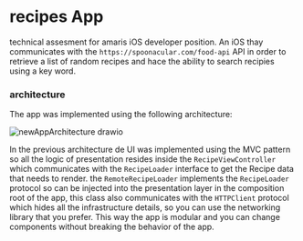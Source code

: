 # recipes App

technical assesment for amaris iOS developer position.
An iOS thay communicates with the `https://spoonacular.com/food-api` API in order to retrieve a list of random recipes and hace the ability to search recipies using a key word.

### architecture
The app was implemented using the following architecture:

![newAppArchitecture drawio](https://github.com/SantiagoCalvo/recipes-test/assets/79017401/bc3cf36c-3996-4c9d-a314-c8165a7fa8b1)

In the previous architecture de UI was implemented using the MVC pattern so all the logic of presentation resides inside the `RecipeViewController` which communicates with the `RecipeLoader` interface to get the Recipe data that needs to render. 
the `RemoteRecipeLoader` implements the `RecipeLoader` protocol so can be injected into the presentation layer in the composition root of the app, this class also communicates with the `HTTPClient` protocol which hides all the infrastructure details, so you can use the networking library that you prefer. This way the app is modular and you can change components without breaking the behavior of the app.
